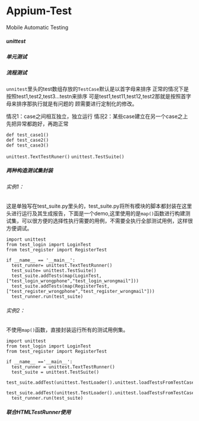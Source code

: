# Appium-Test
Mobile Automatic Testing
##### unittest


##### 单元测试
##### 流程测试
```unnitest```里头的test数组存放的```TestCase```默认是以首字母来排序
正常的情况下是按照test1,test2,test3...testn来排序
可是test1,test11,test12,test2那就是按照首字母来排序那执行就是有问题的
顾需要进行定制化的修改。

情况1：case之间相互独立，独立运行
情况2：某些case建立在另一个case之上
先把异常都跑好，再跑正常
```python3
def test_case1()
def test_case2()
def test_case3()
```

```unittest.TextTestRuner()```
```unittest.TestSuite()```
##### 两种构造测试集封装
###### 实例1：
这是单独写在test_suite.py里头的，test_suite.py将所有模块的脚本都封装在这里头进行运行及其生成报告，下面是一个demo,这里使用的是```map()```函数进行构建测试集，可以很方便的选择性执行需要的用例，不需要全执行全部测试用例，这样很方便调试。
```
import unittest
from test_login import LoginTest
from test_register import RegisterTest

if __name__ == '__main__':
  test_runner= unittest.TextTestRunner()
  test_suite= unittest.TestSuite()
  test_suite.addTests(map(LoginTest,["test_login_wrongphone","test_login_wrongmail"]))
  test_suite.addTests(map(RegisterTest,["test_register_wrongphone","test_register_wrongmail"]))
  test_runner.run(test_suite)
```
###### 实例2：
不使用```map()```函数，直接封装运行所有的测试用例集。
```
import unittest
from test_login import LoginTest
from test_register import RegisterTest

if __name__ =='__main__':
  test_runner = unittest.TextTestRunner()
  test_suite = unittest.TestSuite()
  test_suite.addTest(unittest.TestLoader().unittest.loadTestsFromTestCase(LoginTest))
  test_suite.addTest(unittest.TestLoader().unittest.loadTestsFromTestCase(RegisterTest))
  test_runner.run(test_suite)
```
##### 联合HTMLTestRunner使用

